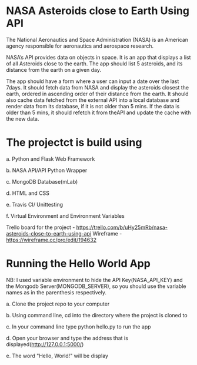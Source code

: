 # NASA Asteroids close to Earth Using API
The National Aeronautics and Space Administration (NASA) is an American agency responsible for aeronautics and aerospace research. 

NASA’s API provides data on objects in space. It is an app that displays a list of all Asteroids close to the earth.
The app should list 5 asteroids, and its distance from the earth on a given day. 

The app should have a form where a user can input a date over the last 7days. It should fetch data from NASA and display the asteroids closest the earth, ordered in ascending order of their distance from the earth. It should also cache data fetched from the external API into a local database and render data from its database, if it is not older than 5 mins. If the data is older than 5 mins, it should refetch it from theAPI and update the cache with the new data.

# The projectct is build using

a. Python and Flask Web Framework

b. NASA API/API Python Wrapper

c. MongoDB Database(mLab)

d. HTML and CSS 

e. Travis CI/ Unittesting

f. Virtual Environment and Environment Variables

Trello board for the project - https://trello.com/b/uHy25mRb/nasa-asteroids-close-to-earth-using-api
Wireframe - https://wireframe.cc/pro/edit/194632


# Running the Hello World App
NB: I used variable environment to hide the API Key(NASA_API_KEY) and the Mongodb Server(MONGODB_SERVER), so you should use the variable names as in the parenthesis respectively.

a. Clone the project repo to your computer

b. Using command line, cd into the directory where the project is cloned to

c. In your command line type python hello.py to run the app

d. Open your browser and type the address that is displayed(http://127.0.0.1:5000/)

e. The word "Hello, World!" will be display
